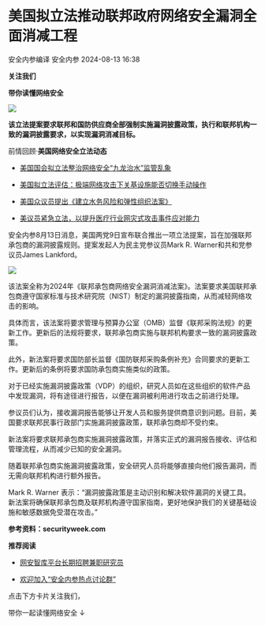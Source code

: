 #  美国拟立法推动联邦政府网络安全漏洞全面消减工程   
安全内参编译  安全内参   2024-08-13 16:38  
  
**关注我们**  
  
  
**带你读懂网络安全**  
  
  
![](https://mmbiz.qpic.cn/sz_mmbiz_jpg/FzZb53e8g7vQ0NWEgFIdmPL2ygumbOpemAYvxYP0JVzYPvBDQa7NKbBMCibLJxEU1iaabRdciaYmCymsmKBSq3qWQ/640?wx_fmt=jpeg "")  
  
  
**该立法提案要求联邦和国防供应商全部强制实施漏洞披露政策，执行和联邦机构一致的漏洞披露要求，以实现漏洞消减目标。**  
  
前情回顾·**美国网络安全立法动态**  
- [美国国会拟立法整治网络安全“九龙治水”监管乱象](http://mp.weixin.qq.com/s?__biz=MzI4NDY2MDMwMw==&mid=2247512148&idx=1&sn=fc648cced2ab40c761eb1646eddec7d6&chksm=ebfaf774dc8d7e62ef8db342562da3632a4fbb0972a35fb6cae10a9bd1c8d69b2b78876f2ad2&scene=21#wechat_redirect)  
  
  
- [美国拟立法评估：极端网络攻击下关基设施能否切换手动操作](http://mp.weixin.qq.com/s?__biz=MzI4NDY2MDMwMw==&mid=2247512052&idx=1&sn=949d560ab8c66c9491a26ee52fac6290&chksm=ebfae8d4dc8d61c2c6cb4d14bdadbe39714d41d68c22f3f2d4e7ac9f9419695455ba9dd4bf3b&scene=21#wechat_redirect)  
  
  
- [美国众议员提出《建立水务风险和弹性组织法案》](http://mp.weixin.qq.com/s?__biz=MzI4NDY2MDMwMw==&mid=2247511422&idx=2&sn=8478281520f00db49a54000d0851ee15&chksm=ebfaea5edc8d6348d5cadbe01b3eab596681ca4279874663a9630703a9fe1ad0f9fcbb91ae82&scene=21#wechat_redirect)  
  
  
- [美议员紧急立法，以提升医疗行业网灾式攻击事件应对能力](http://mp.weixin.qq.com/s?__biz=MzI4NDY2MDMwMw==&mid=2247511290&idx=1&sn=dfb1613f65527155a5f8fb6ebeccb232&chksm=ebfaebdadc8d62cc3f76aa65c1f19e95a90147150e61095271223ae94f5f5745a8f4f55d55d4&scene=21#wechat_redirect)  
  
  
  
  
安全内参8月13日消息，美国两党9日宣布联合推出一项立法提案，旨在加强联邦承包商的漏洞披露规则。提案发起人为民主党参议员Mark R. Warner和共和党参议员James Lankford。  
  
![](https://mmbiz.qpic.cn/sz_mmbiz_png/FzZb53e8g7toUNIhNEzaOmFGuDAvdiciaDNdexnA70p8QUNcsqc3oVMZU6LskY3bMDU7bYgqBEnoEDfbSEFuBb2Q/640?wx_fmt=png&from=appmsg "")  
  
该法案全称为2024年《联邦承包商网络安全漏洞消减法案》。法案要求美国联邦承包商遵守国家标准与技术研究院（NIST）制定的漏洞披露指南，从而减轻网络攻击的影响。  
  
具体而言，该法案将要求管理与预算办公室（OMB）监督《联邦采购法规》的更新工作。更新后的法规将要求，联邦承包商实施与联邦机构要求一致的漏洞披露政策。  
  
此外，新法案将要求国防部长监督《国防联邦采购条例补充》合同要求的更新工作。更新后的条例将要求国防承包商实施类似的政策。  
  
对于已经实施漏洞披露政策（VDP）的组织，研究人员如在这些组织的软件产品中发现漏洞，将有途径进行报告，以便在漏洞被利用进行攻击之前进行处理。  
  
参议员们认为，接收漏洞报告能够让开发人员和服务提供商意识到问题。目前，美国要求联邦民事行政部门实施漏洞披露政策，联邦承包商却不受约束。  
  
新法案将要求联邦承包商实施漏洞披露政策，并落实正式的漏洞报告接收、评估和管理流程，从而减少已知的安全漏洞。  
  
随着联邦承包商实施漏洞披露政策，安全研究人员将能够直接向他们报告漏洞，而无需向联邦机构进行额外报告。  
  
Mark R. Warner 表示：“漏洞披露政策是主动识别和解决软件漏洞的关键工具。新法案将确保联邦承包商及联邦机构遵守国家指南，更好地保护我们的关键基础设施和敏感数据免受潜在攻击。”  
  
  
**参考资料：securityweek.com**  
  
  
**推荐阅读**  
- [网安智库平台长期招聘兼职研究员](http://mp.weixin.qq.com/s?__biz=MzI4NDY2MDMwMw==&mid=2247499450&idx=2&sn=2da3ca2e0b4d4f9f56ea7f7579afc378&chksm=ebfab99adc8d308c3ba6e7a74bd41beadf39f1b0e38a39f7235db4c305c06caa49ff63a0cc1d&scene=21#wechat_redirect)  
  
  
- [欢迎加入“安全内参热点讨论群”](https://mp.weixin.qq.com/s?__biz=MzI4NDY2MDMwMw==&mid=2247501251&idx=1&sn=8b6ebecbe80c1c72317948494f87b489&chksm=ebfa82e3dc8d0bf595d039e75b446e14ab96bf63cf8ffc5d553b58248dde3424fb18e6947440&token=525430415&lang=zh_CN&scene=21#wechat_redirect)  
  
  
  
  
  
  
  
点击下方卡片关注我们，  
  
带你一起读懂网络安全 ↓  
  
  
  
  
